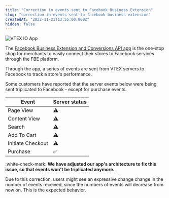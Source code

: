 ```yaml
---
title: "Correction in events sent to Facebook Business Extension"
slug: "correction-in-events-sent-to-facebook-business-extension"
createdAt: "2022-11-21T13:55:00.000Z"
hidden: false
---
```


![VTEX IO App](https://img.shields.io/badge/-VTEX%20IO%20App-orange)

The [Facebook Business Extension and Conversions API app](https://developers.vtex.com/vtex-developer-docs/docs/vtex-facebook-fbe) is the one-stop shop for merchants to easily connect their stores to Facebook services through the FBE platform.

Through the app, a series of events are sent from VTEX servers to Facebook to track a store's performance.

Some customers have reported that the server events below were being sent triplicated to Facebook - except for purchase events.

| Event                | Server status  |
|-------------------- |-------------------- |
| Page View                     | ⚠️ |
| Content View                  | ⚠️  |
| Search                       | ⚠️  |
| Add To Cart          | ⚠️  |
| Initiate Checkout    | ⚠️  |
| Purchase              | ✅  |

:white-check-mark: **We have adjusted our app's architecture to fix this issue, so that events won't be triplicated anymore.**

Due to this correction, users might see an expressive change change in the number of events received, since the numbers of events will decrease from now on. This is the expected behavior.
